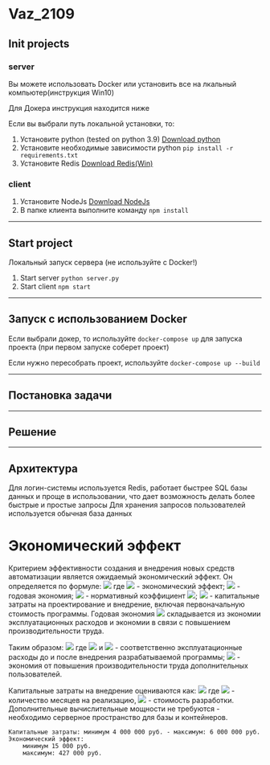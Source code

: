 # Vaz_2109

## Init projects
### server
Вы можете использовать Docker или установить все на лкальный компьютер(инструкция Win10)

Для Докера инструкция находится ниже

Если вы выбрали путь локальной установки, то:
1. Установите python (tested on python 3.9) [Download python](https://www.python.org/downloads/)
2. Установите необходимые зависимости python ``` pip install -r requirements.txt ```
3. Установите Redis [Download Redis(Win)](https://github.com/microsoftarchive/redis/releases/tag/win-3.0.504)

### client
1. Установите NodeJs [Download NodeJs](https://nodejs.org/en/)
2. В папке клиента выполните команду ``` npm install ```
____

## Start project
Локальный запуск сервера (не используйте с Docker!)
1. Start server ``` python server.py ```
2. Start client ``` npm start ```
____

## Запуск с использованием Docker
Если выбрали докер, то используйте ``` docker-compose up ``` для запуска проекта (при первом запуске соберет проект)

Если нужно пересобрать проект, используйте ``` docker-compose up --build ```
____

## Постановка задачи
____

## Решение
____

## Архитектура
Для логин-системы используется Redis, работает быстрее SQL базы данных и проще в использовании, что дает возможность делать более быстрые и простые запросы
Для хранения запросов пользователей используется обычная база данных

# Экономический эффект
Критерием эффективности создания и внедрения новых средств автоматизации является ожидаемый экономический эффект. 
Он определяется по формуле:
<img src="https://render.githubusercontent.com/render/math?math=E%3DE_p-E_n\times%20K_p,">
где <img src="https://render.githubusercontent.com/render/math?math=E"> - экономический эффект; <img src="https://render.githubusercontent.com/render/math?math=E_p"> - годовая экономия; <img src="https://render.githubusercontent.com/render/math?math=E_n"> - нормативный коэффициент <img src="https://render.githubusercontent.com/render/math?math=(E_n=[0.05...0.2])">; <img src="https://render.githubusercontent.com/render/math?math=\K_p"> - капитальные затраты на проектирование и внедрение, включая первоначальную стоимость программы. Годовая экономия <img src="https://render.githubusercontent.com/render/math?math=E_p"> складывается из экономии эксплуатационных расходов и экономии в связи с повышением производительности труда. 

Таким образом:
<img src="https://render.githubusercontent.com/render/math?math=E_p=(P_1-P_2)%2B \delta P_p">
где <img src="https://render.githubusercontent.com/render/math?math=P_1"> и <img src="https://render.githubusercontent.com/render/math?math=P_2"> - соответственно эксплуатационные расходы до и после внедрения разрабатываемой программы; <img src="https://render.githubusercontent.com/render/math?math=\delta P_p"> - экономия от повышения производительности труда дополнительных пользователей.


Капитальные затраты на внедрение оцениваются как:
<img src="https://render.githubusercontent.com/render/math?math=K = M \times 10^6,">
где <img src="https://render.githubusercontent.com/render/math?math=M"> - количество месяцев на реализацию, <img src="https://render.githubusercontent.com/render/math?math=10^6"> - стоимость разработки. 
Дополнительные вычислительные мощности не требуются - необходимо серверное пространство для базы и контейнеров.
```
Капитальные затраты: минимум 4 000 000 руб. - максимум: 6 000 000 руб.
Экономический эффект:
	минимум 15 000 руб.
	максимум: 427 000 руб.
```
